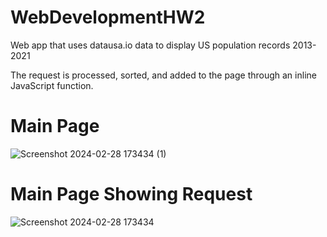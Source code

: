# WebDevelopmentHW2
Web app that uses datausa.io data to display US population records 2013-2021

The request is processed, sorted, and added to the page through an inline JavaScript function.
# Main Page
![Screenshot 2024-02-28 173434 (1)](https://github.com/hleaders/WebDevelopmentHW2/assets/80873733/d82c0ff1-cc23-4d68-a246-806007884947)

# Main Page Showing Request
![Screenshot 2024-02-28 173434](https://github.com/hleaders/WebDevelopmentHW2/assets/80873733/798efa31-4c17-486e-ad8c-d84bf49f3ea5)
